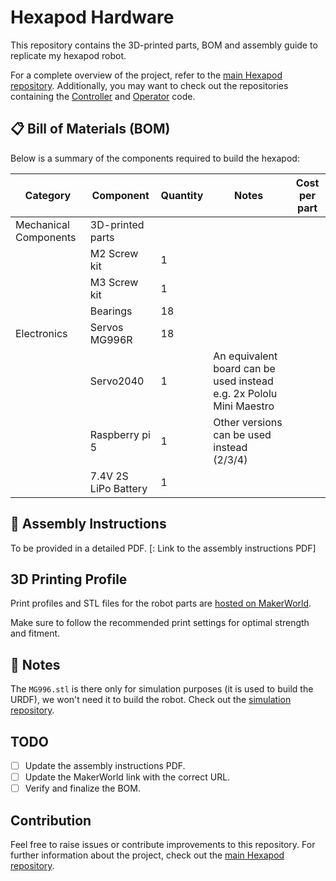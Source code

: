# Hexapod Hardware

This repository contains the 3D-printed parts, BOM and assembly guide to replicate my hexapod robot. 

For a complete overview of the project, refer to the [main Hexapod repository](https://github.com/ggldnl/Hexapod). Additionally, you may want to check out the repositories containing the [Controller](https://github.com/ggldnl/Hexapod-Controller) and [Operator](https://github.com/ggldnl/Hexapod-Operator) code.

## 📋 Bill of Materials (BOM)

Below is a summary of the components required to build the hexapod:

| **Category**           | **Component**                           | **Quantity** | **Notes**                          | **Cost per part** |
|------------------------|-----------------------------------------|--------------|------------------------------------|-------------------|
| Mechanical Components  | 3D-printed parts                        |              |                                    |                   |
|                        | M2 Screw kit                            | 1            |                                    |                   |
|                        | M3 Screw kit                            | 1            |                                    |                   |
|                        | Bearings                                | 18           |                                    |                   |
| Electronics            | Servos MG996R                           | 18           |                                    |
|                        | Servo2040                               | 1            | An equivalent board can be used instead e.g. 2x Pololu Mini Maestro | |
|                        | Raspberry pi 5                          | 1            | Other versions can be used instead (2/3/4) | |
|                        | 7.4V 2S LiPo Battery                    | 1            | | |

## 🔨 Assembly Instructions

To be provided in a detailed PDF. [: Link to the assembly instructions PDF]

## 3D Printing Profile

Print profiles and STL files for the robot parts are [hosted on MakerWorld](https://makerworld.com/en/models/).

Make sure to follow the recommended print settings for optimal strength and fitment.

## 📝 Notes

The `MG996.stl` is there only for simulation purposes (it is used to build the URDF), we won't need it to build the robot. Check out the [simulation repository](https://github.com/ggldnl/Hexapod-Simulation).

## TODO

- [ ] Update the assembly instructions PDF.
- [ ] Update the MakerWorld link with the correct URL.
- [ ] Verify and finalize the BOM.

## Contribution

Feel free to raise issues or contribute improvements to this repository. For further information about the project, check out the [main Hexapod repository](https://github.com/ggldnl/Hexapod).
